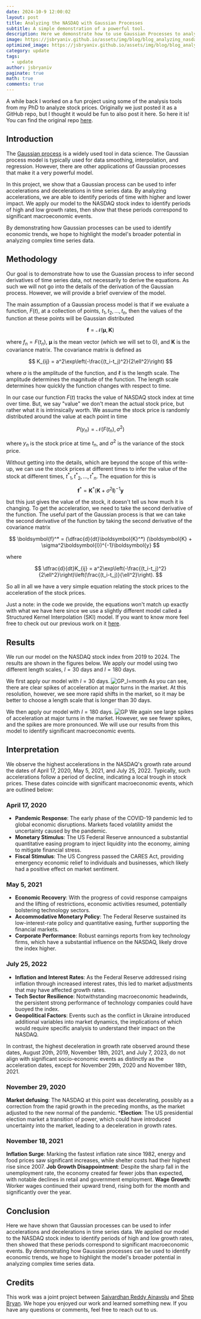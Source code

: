 ```yaml
---
date: 2024-10-9 12:00:02
layout: post
title: Analyzing the NASDAQ with Gaussian Processes
subtitle: A simple demonstration of a powerful tool.
description: Here we demonstrate how to use Gaussian Processes to analyze the NASDAQ.
image: https://jsbryaniv.github.io/assets/img/blog/blog_analyzing_nasdaq_with_gp.png
optimized_image: https://jsbryaniv.github.io/assets/img/blog/blog_analyzing_nasdaq_with_gp.png
category: update
tags:
  - update
author: jsbryaniv
paginate: true
math: true
comments: true
---
```



A while back I worked on a fun project using some of the analysis tools from my PhD to analyze stock prices. Originally we just posted it as a GitHub repo, but I thought it would be fun to also post it here. So here it is! You can find the original repo [here](https://github.com/jsbryaniv/GaussianProccessRegression).

## Introduction

The [Gaussian process](https://en.wikipedia.org/wiki/Gaussian_process) is a widely used tool in data science. The Gaussian process model is typically used for data smoothing, interpolation, and regression. However, there are other applications of Gaussian processes that make it a very powerful model.

In this project, we show that a Gaussian process can be used to infer accelerations and decelerations in time series data. By analyzing accelerations, we are able to identify periods of time with higher and lower impact. We apply our model to the NASDAQ stock index to identify periods of high and low growth rates, then show that these periods correspond to significant macroeconomic events.

By demonstrating how Gaussian processes can be used to identify economic trends, we hope to highlight the model's broader potential in analyzing complex time series data.

## Methodology

Our goal is to demonstrate how to use the Guassian process to infer second derivatives of time series data, not necessarily to derive the equations. As such we will not go into the details of the derivation of the Gaussian process. However, we will provide a brief overview of the model.

The main assumption of a Gaussian process model is that if we evaluate a function, $F(t)$, at a collection of points, $t_1, t_2, \ldots, t_n$, then the values of the function at these points will be Gaussian distributed

$$
    \boldsymbol{f} = \mathcal{N}(\boldsymbol{\mu}, \boldsymbol{K})
$$

where $f_n=F(t_n)$, $\boldsymbol{\mu}$ is the mean vector (which we will set to 0), and $\boldsymbol{K}$ is the covariance matrix. The covariance matrix is defined as

$$
    K_{ij} = a^2\exp\left(-\frac{(t_i-t_j)^2}{2\ell^2}\right)
$$

where $a$ is the amplitude of the function, and $\ell$ is the length scale. The amplitude determines the magnitude of the function. The length scale determines how quickly the function changes with respect to time.

In our case our function $F(t)$ tracks the value of NASDAQ stock index at time over time. But, we say "value" we don't mean the actual stock price, but rather what it is intrinsically worth. We assume the stock price is randomly distributed around the value at each point in time

$$
    P(y_n) = \mathcal{N}(F(t_n), \sigma^2)
$$

where $y_n$ is the stock price at time $t_n$, and $\sigma^2$ is the variance of the stock price.

Without getting into the details, which are beyond the scope of this write-up, we can use the stock prices at different times to infer the value of the stock at different times, ${t^*}_1, {t^*}_2, \ldots, {t^*}_n$. The equation for this is

$$
    \boldsymbol{f}^* = \boldsymbol{K}^* (\boldsymbol{K} + \sigma^2\boldsymbol{I})^{-1}\boldsymbol{y}
$$

but this just gives the value of the stock, it doesn't tell us how much it is changing. To get the acceleration, we need to take the second derivative of the function. The useful part of the Gaussian process is that we can take the second derivative of the function by taking the second derivative of the covariance matrix

$$
    \boldsymbol{f}^* = (\dfrac{d}{dt}\boldsymbol{K}^*) (\boldsymbol{K} + \sigma^2\boldsymbol{I})^{-1}\boldsymbol{y}
$$

where

$$
    \dfrac{d}{dt}K_{ij} = a^2\exp\left(-\frac{(t_i-t_j)^2}{2\ell^2}\right)\left(\frac{(t_i-t_j)}{\ell^2}\right).
$$

So all in all we have a very simple equation relating the stock prices to the acceleration of the stock prices.

Just a note: in the code we provide, the equations won't match up exactly with what we have here since we use a slightly different model called a Structured Kernel Interpolation (SKI) model. If you want to know more feel free to check out our previous work on it [here](https://www.cell.com/iscience/pdf/S2589-0042(22)01003-3.pdf).

## Results

We run our model on the NASDAQ stock index from 2019 to 2024. The results are shown in the figures below. We apply our model using two different length scales, $l=30$ days and $l=180$ days.

We first apply our model with $l=30$ days.
![GP_l=month](https://jsbryaniv.github.io/assets/img/blog/blog_nasdaq_gp1.png)
As you can see, there are clear spikes of acceleration at major turns in the market. At this resolution, however, we see more rapid shifts in the market, so it may be better to choose a length scale that is longer than 30 days.

We then apply our model with $l=180$ days.
![GP](https://jsbryaniv.github.io/assets/img/blog/blog_nasdaq_gp2.png)
We again see large spikes of acceleration at major turns in the market. However, we see fewer spikes, and the spikes are more pronounced. We will use our results from this model to identify significant macroeconomic events.

## Interpretation

We observe the highest accelerations in the NASDAQ's growth rate around the dates of April 17, 2020, May 5, 2021, and July 25, 2022. Typically, such accelerations follow a period of decline, indicating a local trough in stock prices. These dates coincide with significant macroeconomic events, which are outlined below:

### April 17, 2020

- **Pandemic Response**: The early phase of the COVID-19 pandemic led to global economic disruptions. Markets faced volatility amidst the uncertainty caused by the pandemic.
- **Monetary Stimulus**: The US Federal Reserve announced a substantial quantitative easing program to inject liquidity into the economy, aiming to mitigate financial stress.
- **Fiscal Stimulus**: The US Congress passed the CARES Act, providing emergency economic relief to individuals and businesses, which likely had a positive effect on market sentiment.

### May 5, 2021

- **Economic Recovery**: With the progress of covid response campaigns and the lifting of restrictions, economic activities resumed, potentially bolstering technology sectors.
- **Accommodative Monetary Policy**: The Federal Reserve sustained its low-interest-rate policy and quantitative easing, further supporting the financial markets.
- **Corporate Performance**: Robust earnings reports from key technology firms, which have a substantial influence on the NASDAQ, likely drove the index higher.

### July 25, 2022

- **Inflation and Interest Rates**: As the Federal Reserve addressed rising inflation through increased interest rates, this led to market adjustments that may have affected growth rates.
- **Tech Sector Resilience**: Notwithstanding macroeconomic headwinds, the persistent strong performance of technology companies could have buoyed the index.
- **Geopolitical Factors**: Events such as the conflict in Ukraine introduced additional variables into market dynamics, the implications of which would require specific analysis to understand their impact on the NASDAQ.

In contrast, the highest deceleration in growth rate observed around these dates, August 20th, 2019, November 18th, 2021, and July 7, 2023, do not align with significant socio-economic events as distinctly as the acceleration dates, except for November 29th, 2020 and November 18th, 2021.

### November 29, 2020

**Market defusing**: The NASDAQ at this point was decelerating, possibly as a correction from the rapid growth in the preceding months, as the market adjusted to the new normal of the pandemic.
***Election**: The US presidential election market a transition of power, which could have introduced uncertainty into the market, leading to a deceleration in growth rates.

### November 18, 2021

**Inflation Surge**: Marking the fastest inflation rate since 1982, energy and food prices saw significant increases, while shelter costs had their highest rise since 2007.
**Job Growth Disappointment**: Despite the sharp fall in the unemployment rate, the economy created far fewer jobs than expected, with notable declines in retail and government employment.
**Wage Growth**: Worker wages continued their upward trend, rising both for the month and significantly over the year.

## Conclusion

Here we have shown that Gaussian processes can be used to infer accelerations and decelerations in time series data. We applied our model to the NASDAQ stock index to identify periods of high and low growth rates, then showed that these periods correspond to significant macroeconomic events. By demonstrating how Gaussian processes can be used to identify economic trends, we hope to highlight the model's broader potential in analyzing complex time series data.

## Credits

This work was a joint project between [Saivardhan Reddy Ainavolu](https://www.linkedin.com/in/saivardhan-reddy-ainavolu/) and [Shep Bryan](jsbryaniv.github.io). We hope you enjoyed our work and learned something new. If you have any questions or comments, feel free to reach out to us.

